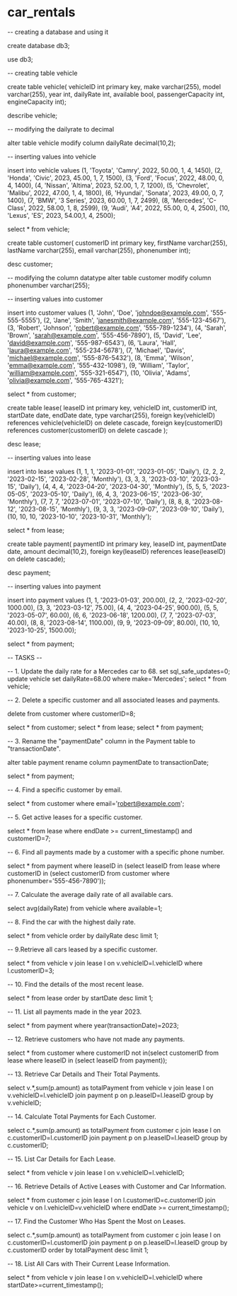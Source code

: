 # car_rentals

-- creating a database and using it

create database db3;

use db3;

-- creating table vehicle

create table vehicle(
vehicleID int primary key,
make varchar(255),
model varchar(255),
year int,
dailyRate int,
available bool,
passengerCapacity int,
engineCapacity int);
 
describe vehicle;

-- modifying the dailyrate to decimal

alter table vehicle 
modify column dailyRate decimal(10,2);

-- inserting values into vehicle

insert into vehicle values
(1, 'Toyota', 'Camry', 2022, 50.00, 1, 4, 1450),
(2, 'Honda', 'Civic', 2023, 45.00, 1, 7, 1500),
(3, 'Ford', 'Focus', 2022, 48.00, 0, 4, 1400),
(4, 'Nissan', 'Altima', 2023, 52.00, 1, 7, 1200),
(5, 'Chevrolet', 'Malibu', 2022, 47.00, 1, 4, 1800),
(6, 'Hyundai', 'Sonata', 2023, 49.00, 0, 7, 1400),
(7, 'BMW', '3 Series', 2023, 60.00, 1, 7, 2499),
(8, 'Mercedes', 'C-Class', 2022, 58.00, 1, 8, 2599),
(9, 'Audi', 'A4', 2022, 55.00, 0, 4, 2500),
(10, 'Lexus', 'ES', 2023, 54.00,1, 4, 2500);

select * from vehicle;


create table customer(
customerID int primary key,
firstName varchar(255),
lastName varchar(255),
email varchar(255),
phonenumber int);


desc customer;

-- modifying the column datatype
alter table customer
modify column phonenumber varchar(255);

-- inserting values into  customer 


insert into customer values
(1, 'John', 'Doe', 'johndoe@example.com', '555-555-5555'),
(2, 'Jane', 'Smith', 'janesmith@example.com', '555-123-4567'),
(3, 'Robert', 'Johnson', 'robert@example.com', '555-789-1234'),
(4, 'Sarah', 'Brown', 'sarah@example.com', '555-456-7890'),
(5, 'David', 'Lee', 'david@example.com', '555-987-6543'),
(6, 'Laura', 'Hall', 'laura@example.com', '555-234-5678'),
(7, 'Michael', 'Davis', 'michael@example.com', '555-876-5432'),
(8, 'Emma', 'Wilson', 'emma@example.com', '555-432-1098'),
(9, 'William', 'Taylor', 'william@example.com', '555-321-6547'),
(10, 'Olivia', 'Adams', 'olivia@example.com', '555-765-4321');

select * from customer;


create table lease(
leaseID int primary key,
vehicleID int,
customerID int,
startDate date,
endDate date,
type varchar(255),
foreign key(vehicleID) references vehicle(vehicleID) on delete cascade,
foreign key(customerID) references customer(customerID) on delete cascade );

desc lease;

-- inserting values into lease

insert into lease values
(1, 1, 1, '2023-01-01', '2023-01-05', 'Daily'),
(2, 2, 2, '2023-02-15', '2023-02-28', 'Monthly'),
(3, 3, 3, '2023-03-10', '2023-03-15', 'Daily'),
(4, 4, 4, '2023-04-20', '2023-04-30', 'Monthly'),
(5, 5, 5, '2023-05-05', '2023-05-10', 'Daily'),
(6, 4, 3, '2023-06-15', '2023-06-30', 'Monthly'),
(7, 7, 7, '2023-07-01', '2023-07-10', 'Daily'),
(8, 8, 8, '2023-08-12', '2023-08-15', 'Monthly'),
(9, 3, 3, '2023-09-07', '2023-09-10', 'Daily'),
(10, 10, 10, '2023-10-10', '2023-10-31', 'Monthly');

select * from lease;


create table payment(
paymentID int primary key,
leaseID int,
paymentDate date,
amount decimal(10,2),
foreign key(leaseID) references lease(leaseID) on delete cascade);

desc payment;

-- inserting values into payment

insert into payment values
(1, 1, '2023-01-03', 200.00),
(2, 2, '2023-02-20', 1000.00),
(3, 3, '2023-03-12', 75.00),
(4, 4, '2023-04-25', 900.00),
(5, 5, '2023-05-07', 60.00),
(6, 6, '2023-06-18', 1200.00),
(7, 7, '2023-07-03', 40.00),
(8, 8, '2023-08-14', 1100.00),
(9, 9, '2023-09-09', 80.00),
(10, 10, '2023-10-25', 1500.00);


select * from payment;


-- TASKS --

-- 1. Update the daily rate for a Mercedes car to 68.
set sql_safe_updates=0;
update vehicle set dailyRate=68.00 where make='Mercedes';
select * from vehicle;

-- 2. Delete a specific customer and all associated leases and payments.

delete from customer where customerID=8;

select * from customer;
select * from lease;
select * from payment;

-- 3. Rename the "paymentDate" column in the Payment table to "transactionDate".

alter table payment
rename column paymentDate to transactionDate;

select * from payment;

-- 4. Find a specific customer by email.

select * from customer where email='robert@example.com';

-- 5. Get active leases for a specific customer.

select * from lease where endDate >= current_timestamp() and customerID=7;

-- 6. Find all payments made by a customer with a specific phone number.

select * from payment where leaseID in (select leaseID from lease where customerID in (select customerID from customer where phonenumber='555-456-7890'));

-- 7. Calculate the average daily rate of all available cars.

select avg(dailyRate) from vehicle where available=1;

-- 8. Find the car with the highest daily rate.

select * from vehicle order by dailyRate desc limit 1;

-- 9.Retrieve all cars leased by a specific customer.

select * from vehicle v join lease l on v.vehicleID=l.vehicleID where l.customerID=3;

-- 10. Find the details of the most recent lease.

select * from lease order by startDate desc limit 1;

-- 11. List all payments made in the year 2023.

select * from payment where year(transactionDate)=2023;

-- 12. Retrieve customers who have not made any payments.

select * from customer where customerID not in(select customerID from lease where leaseID in (select leaseID from payment));

-- 13. Retrieve Car Details and Their Total Payments.

select v.*,sum(p.amount) as totalPayment from vehicle v join lease l on v.vehicleID=l.vehicleID 
join payment p on p.leaseID=l.leaseID
group by v.vehicleID;

-- 14. Calculate Total Payments for Each Customer.

select c.*,sum(p.amount) as totalPayment from customer c join lease l on c.customerID=l.customerID 
join payment p on p.leaseID=l.leaseID
group by c.customerID;

-- 15. List Car Details for Each Lease.

select * from vehicle v join lease l on v.vehicleID=l.vehicleID;

-- 16. Retrieve Details of Active Leases with Customer and Car Information.

select * from customer c join lease l on l.customerID=c.customerID
join vehicle v on l.vehicleID=v.vehicleID
 where endDate >= current_timestamp();
 
 -- 17. Find the Customer Who Has Spent the Most on Leases.
 
 select c.*,sum(p.amount) as totalPayment from customer c join lease l on c.customerID=l.customerID 
join payment p on p.leaseID=l.leaseID
group by c.customerID
order by totalPayment desc limit 1;

-- 18. List All Cars with Their Current Lease Information.

select * from vehicle v join lease l on v.vehicleID=l.vehicleID
where startDate>=current_timestamp();
